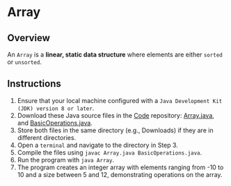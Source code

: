 # Array

## Overview
An `Array` is a **linear, static data structure** where elements are either `sorted` or `unsorted`.

## Instructions
1. Ensure that your local machine configured with a `Java Development Kit (JDK) version 8 or later`.
2. Download these Java source files in the [Code](https://github.com/shumarb/code/tree/main) repository: [Array.java](https://github.com/shumarb/code/tree/main/code/Array.java), and [BasicOperations.java](https://github.com/shumarb/code/tree/main/code/BasicOperations.java).
3. Store both files in the same directory (e.g., Downloads) if they are in different directories.
4. Open a `terminal` and navigate to the directory in Step 3.
5. Compile the files using `javac Array.java BasicOperations.java`.
6. Run the program with `java Array`.
7. The program creates an integer array with elements ranging from -10 to 10 and a size between 5 and 12, demonstrating operations on the array.
